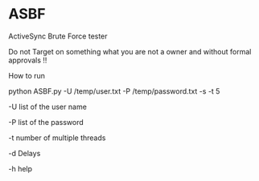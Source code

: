 # ASBF
ActiveSync Brute Force tester 

Do not Target on something what you are not a owner and without formal approvals !!

How to run 

python ASBF.py -U /temp/user.txt -P /temp/password.txt -s <target> -t 5 
  
-U list of  the user name 

-P list of the password

-t number of multiple threads

-d Delays

-h help 
